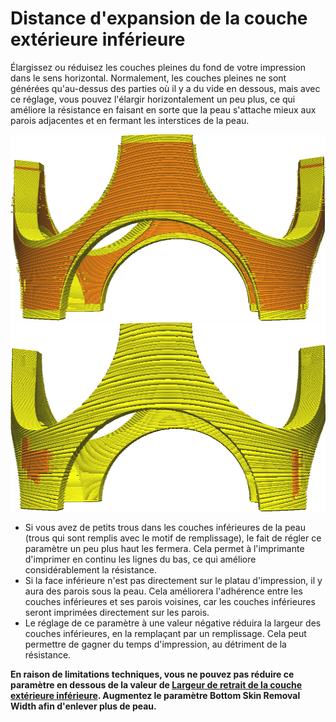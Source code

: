 Distance d'expansion de la couche extérieure inférieure
====
Élargissez ou réduisez les couches pleines du fond de votre impression dans le sens horizontal. Normalement, les couches pleines ne sont générées qu'au-dessus des parties où il y a du vide en dessous, mais avec ce réglage, vous pouvez l'élargir horizontalement un peu plus, ce qui améliore la résistance en faisant en sorte que la peau s'attache mieux aux parois adjacentes et en fermant les interstices de la peau.

![Comment les peaux (les parties jaunes) ont normalement l'air](../../../articles/images/skin_preshrink_original.png)
![Peaux agrandies de 1mm](../../../articles/images/expand_skins_expand_distance_1mm.png)

* Si vous avez de petits trous dans les couches inférieures de la peau (trous qui sont remplis avec le motif de remplissage), le fait de régler ce paramètre un peu plus haut les fermera. Cela permet à l'imprimante d'imprimer en continu les lignes du bas, ce qui améliore considérablement la résistance.
* Si la face inférieure n'est pas directement sur le platau d'impression, il y aura des parois sous la peau. Cela améliorera l'adhérence entre les couches inférieures et ses parois voisines, car les couches inférieures seront imprimées directement sur les parois.
* Le réglage de ce paramètre à une valeur négative réduira la largeur des couches inférieures, en la remplaçant par un remplissage. Cela peut permettre de gagner du temps d'impression, au détriment de la résistance.

**En raison de limitations techniques, vous ne pouvez pas réduire ce paramètre en dessous de la valeur de [Largeur de retrait de la couche extérieure inférieure](bottom_skin_preshrink.md). Augmentez le paramètre Bottom Skin Removal Width afin d'enlever plus de peau.**
